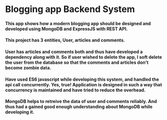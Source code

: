 # Blogging app Backend System

#### This app shows how a modern blogging app should be designed and developed using MongoDB and ExpressJS with REST API.

#### This project has 3 entities, User, articles and comments.

#### User has articles and comments both and thus have developed a dependency along with it. So if user wished to delete the app, I soft delete the user from the database so that the comments and articles don't become zombie data.

#### Have used ES6 javascript while developing this system, and handled the api call concurrently. Yes, true! Application is designed in such a way that concurrency is maintained and have tried to reduce the overhead.

#### MongoDB helps to retreive the data of user and comments reliably. And thus had a gained good enough understanding about MongoDB while developing it.
